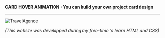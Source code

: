 **CARD HOVER ANIMATION : You can build your own project card design**


-----------------------------------------------------------------------------------------------------------------------------------
![TravelAgence](https://user-images.githubusercontent.com/61105869/74770187-0f12a280-528c-11ea-86d5-692614a207ce.jpg)

*(This website was developped during my free-time to learn HTML and CSS)*
